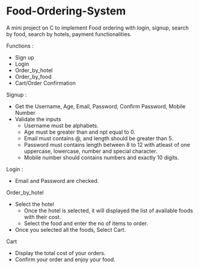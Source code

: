 # Food-Ordering-System
A mini project on C to implement Food ordering with login, signup, search by food, search by hotels, payment functionalities.

Functions :

* Sign up
* Login
* Order_by_hotel
* Order_by_food
* Cart/Order Confirmation

Signup :
* Get the Username, Age, Email, Password, Confirm Password, Mobile Number
* Validate the inputs
  * Username must be alphabets.
  * Age must be greater than and npt equal to 0.
  * Email must contains @, and length should be greater than 5.
  * Password must contains length between 8 to 12 with atleast of one uppercase, lowercase, number and special character.
  * Mobile number should contains numbers and exactly 10 digits.
 
 Login :
 * Email and Password are checked.
 
 Order_by_hotel
 * Select the hotel
   * Once the hotel is selected, it will displayed the list of available foods with their cost.
   * Select the food and enter the no of items to order.
 * Once you selected all the foods, Select Cart.
 
 Cart
 * Display the total cost of your orders.
 * Confirm your order and enjoy your food.



